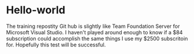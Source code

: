 # Hello-world
The training repostity
Git hub is slightly like Team Foundation Server for Microsoft Visual Studio.
I haven't played around enough to know if a $84 subscription could accomplish the same things I use my $2500 subscritoin for.
Hopefully this test will be successful.
